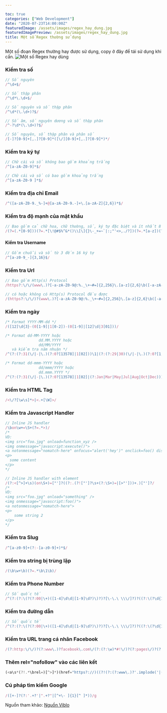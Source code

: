 ```yaml
---

toc: true
categories: ["Web Development"]
date: "2020-07-23T14:00:00Z"
featuredImage: /assets/images/regex_hay_dung.jpg
featuredImagePreview: /assets/images/regex_hay_dung.jpg
title: Một số Regex thường sử dụng
---
```


Một số đoạn Regex thường hay được sử dụng, copy ở đây để tái sử dụng khi cần.
![Một số Regex hay dùng](https://cdn-images-1.medium.com/max/1000/0*qASU92GfMj2HCTMg.jpg)

### Kiểm tra số

```javascript
// Số nguyên
/^\d+$/

// Số thập phân
/^\d*\.\d+$/

// Số nguyên và số thập phân
/^\d*(\.\d+)?$/

// Số âm, số nguyên dương và số thập phân
/^-?\d*(\.\d+)?$/

// Số nguyên, số thập phân và phân số
/[-]?[0-9]+[,.]?[0-9]*([\/][0-9]+[,.]?[0-9]*)*/
```

### Kiểm tra ký tự

```javascript
// Chữ cái và số không bao gồm khoảng trắng
/^[a-zA-Z0-9]*$/

// Chữ cái và số có bao gồm khoảng trắng
/^[a-zA-Z0-9 ]*$/
```

### Kiểm tra địa chỉ Email

```javascript
/^([a-zA-Z0-9._%-]+@[a-zA-Z0-9.-]+\.[a-zA-Z]{2,6})*$/
```

### Kiểm tra độ mạnh của mật khẩu

```javascript
// Bao gồm cả chữ hoa, chữ thường, số, ký tự đặc biệt và ít nhất 8 kỹ tự
/(?=(.*[0-9]))(?=.*[\!@#$%^&*()\\[\]{}\-_+=~`|:;"'<>,./?])(?=.*[a-z])(?=(.*[A-Z]))(?=(.*)).{8,}/ 
```

#### Kiểm tra Username

```javascript
// Gồm chuỗi và số từ 3 đến 16 ký tự
/^[a-z0-9_-]{3,16}$/
```

### Kiểm tra Url

```javascript
// Bao gồm Http(s) Protocol
/https?:\/\/(www\.)?[-a-zA-Z0-9@:%._\+~#=]{2,256}\.[a-z]{2,6}\b([-a-zA-Z0-9@:%_\+.~#()?&//=]*)/

// có hoặc không có Http(s) Protocol đều được
/(https?:\/\/)?(www\.)?[-a-zA-Z0-9@:%._\+~#=]{2,256}\.[a-z]{2,6}\b([-a-zA-Z0-9@:%_\+.~#?&//=]*)/
```

### Kiểm tra ngày

```javascript
/* Format YYYY-MM-dd */
/([12]\d{3}-(0[1-9]|1[0-2])-(0[1-9]|[12]\d|3[01]))/

/* Format dd-MM-YYYY hoặc
               dd.MM.YYYY hoặc
               dd/MM/YYYY
   và kiểm tra năm nhuận */
/^(?:(?:31(\/|-|\.)(?:0?[13578]|1[02]))\1|(?:(?:29|30)(\/|-|\.)(?:0?[1,3-9]|1[0-2])\2))(?:(?:1[6-9]|[2-9]\d)?\d{2})$|^(?:29(\/|-|\.)0?2\3(?:(?:(?:1[6-9]|[2-9]\d)?(?:0[48]|[2468][048]|[13579][26])|(?:(?:16|[2468][048]|[3579][26])00))))$|^(?:0?[1-9]|1\d|2[0-8])(\/|-|\.)(?:(?:0?[1-9])|(?:1[0-2]))\4(?:(?:1[6-9]|[2-9]\d)?\d{2})$/

/* Format dd-mmm-YYYY hoặc
               dd/mmm/YYYY hoặc
               dd.mmm.YYYY */
/^(?:(?:31(\/|-|\.)(?:0?[13578]|1[02]|(?:Jan|Mar|May|Jul|Aug|Oct|Dec)))\1|(?:(?:29|30)(\/|-|\.)(?:0?[1,3-9]|1[0-2]|(?:Jan|Mar|Apr|May|Jun|Jul|Aug|Sep|Oct|Nov|Dec))\2))(?:(?:1[6-9]|[2-9]\d)?\d{2})$|^(?:29(\/|-|\.)(?:0?2|(?:Feb))\3(?:(?:(?:1[6-9]|[2-9]\d)?(?:0[48]|[2468][048]|[13579][26])|(?:(?:16|[2468][048]|[3579][26])00))))$|^(?:0?[1-9]|1\d|2[0-8])(\/|-|\.)(?:(?:0?[1-9]|(?:Jan|Feb|Mar|Apr|May|Jun|Jul|Aug|Sep))|(?:1[0-2]|(?:Oct|Nov|Dec)))\4(?:(?:1[6-9]|[2-9]\d)?\d{2})$/
```

### Kiểm tra HTML Tag

```javascript
/<\/?[\w\s]*>|<.+[\W]>/
```

### Kiểm tra Javascript Handler

```javascript
// Inline JS handler
/\bon\w+=\S+(?=.*>)/
/*
VD:
<img src="foo.jpg" onload=function_xyz />
<img onmessage="javascript:execute()">
<a notonmessage="nomatch-here" onfocus="alert('hey')" onclick=foo() disabled>
<p>
  some content
</p>
*/

// Inline JS handler with element
/(?:<[^>]+\s)(on\S+)=["']?((?:.(?!["']?\s+(?:\S+)=|[>"']))+.)["']?/
/*
VD:
<img src="foo.jpg" onload="something" />
<img onmessage="javascript:foo()">
<a notonmessage="nomatch-here">
<p>
    some string 2
</p>
*/
```

### Kiểm tra Slug

```javascript
/^[a-z0-9]+(?:-[a-z0-9]+)*$/
```

### Kiểm tra string bị trùng lặp

```javascript
/(\b\w+\b)(?=.*\b\1\b)/
```

### Kiểm tra Phone Number

```javascript
// Số quốc tế
/^(?:(?:\(?(?:00|\+)([1-4]\d\d|[1-9]\d?)\)?)?[\-\.\ \\\/]?)?((?:\(?\d{1,}\)?[\-\.\ \\\/]?){0,})(?:[\-\.\ \\\/]?(?:#|ext\.?|extension|x)[\-\.\ \\\/]?(\d+))?$/
```

### Kiểm tra đường dẫn

```javascript
// Số quốc tế
/^(?:(?:\(?(?:00|\+)([1-4]\d\d|[1-9]\d?)\)?)?[\-\.\ \\\/]?)?((?:\(?\d{1,}\)?[\-\.\ \\\/]?){0,})(?:[\-\.\ \\\/]?(?:#|ext\.?|extension|x)[\-\.\ \\\/]?(\d+))?$/
```

### Kiểm tra URL trang cá nhân Facebook

```javascript
/(?:http:\/\/)?(?:www\.)?facebook\.com\/(?:(?:\w)*#!\/)?(?:pages\/)?(?:[\w\-]*\/)*([\w\-]*)/
```

### Thêm rel="nofollow" vào các liên kết

```javascript
(<a\s*(?!.*\brel=)[^>]*)(href="https?://)((?!(?:(?:www\.)?'.implode('|(?:www\.)?', $follow_list).'))[^"]+)"((?!.*\brel=)[^>]*)(?:[^>]*)>
```

### Cú pháp tìm kiếm Google

```javascript
/([+-]?(?:'.+?'|".+?"|[^+\- ]{1}[^ ]*))/g
```

Nguồn tham khảo: [Nguồn Viblo](https://viblo.asia/p/mot-so-doan-regex-thuong-dung-1VgZvewmKAw)
